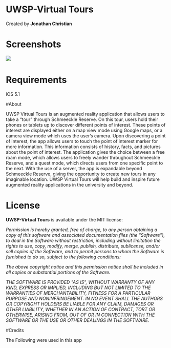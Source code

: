 # UWSP-Virtual Tours
Created by **Jonathan Christian**




# Screenshots
![](http://jonathanchristian.pcriot.com/assets/img/shots/480.png)&nbsp;

# Requirements

 iOS 5.1
 
 
#About 
 
 UWSP Virtual Tours is an augmented reality application that allows users to take a “tour” through Schmeeckle Reserve. On this tour, users hold their phones or tablets up to discover different points of interest. These points of interest are displayed either on a map view mode using Google maps, or a camera view mode which uses the user’s camera. Upon discovering a point of interest, the app allows users to touch the point of interest marker for more information. This information consists of history, facts, and pictures about the point of interest. The application gives the choice between a free roam mode, which allows users to freely wander throughout Schmeeckle Reserve, and a quest mode, which directs users from one specific point to the next. With the use of a server, the app is expandable beyond Schmeeckle Reserve, giving the opportunity to create new tours in any imaginable location. UWSP Virtual Tours will help build and inspire future augmented reality applications in the university and beyond.
 
# License

**UWSP-Virtual Tours** is available under the MIT license:


*Permission is hereby granted, free of charge, to any person obtaining a copy*
*of this software and associated documentation files (the "Software"), to deal*
*in the Software without restriction, including without limitation the rights*
*to use, copy, modify, merge, publish, distribute, sublicense, and/or sell*
*copies of the Software, and to permit persons to whom the Software is*
*furnished to do so, subject to the following conditions:*

*The above copyright notice and this permission notice shall be included in*
*all copies or substantial portions of the Software.*

*THE SOFTWARE IS PROVIDED "AS IS", WITHOUT WARRANTY OF ANY KIND, EXPRESS OR*
*IMPLIED, INCLUDING BUT NOT LIMITED TO THE WARRANTIES OF MERCHANTABILITY,*
*FITNESS FOR A PARTICULAR PURPOSE AND NONINFRINGEMENT. IN NO EVENT SHALL THE*
*AUTHORS OR COPYRIGHT HOLDERS BE LIABLE FOR ANY CLAIM, DAMAGES OR OTHER*
*LIABILITY, WHETHER IN AN ACTION OF CONTRACT, TORT OR OTHERWISE, ARISING FROM,*
*OUT OF OR IN CONNECTION WITH THE SOFTWARE OR THE USE OR OTHER DEALINGS IN*
*THE SOFTWARE.*

#Credits

The Following were used in this app
